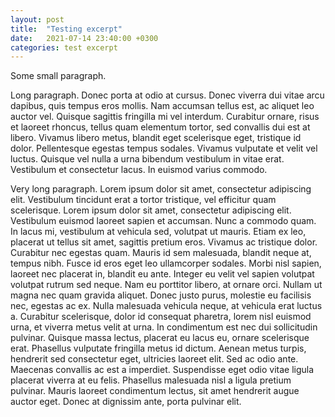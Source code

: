 ```yaml
---
layout: post
title:  "Testing excerpt"
date:   2021-07-14 23:40:00 +0300
categories: test excerpt
---
```


Some small paragraph.

Long paragraph. Donec porta at odio at cursus. Donec viverra dui vitae arcu dapibus, quis tempus eros mollis. Nam accumsan tellus est, ac aliquet leo auctor vel. Quisque sagittis fringilla mi vel interdum. Curabitur ornare, risus et laoreet rhoncus, tellus quam elementum tortor, sed convallis dui est at libero. Vivamus libero metus, blandit eget scelerisque eget, tristique id dolor. Pellentesque egestas tempus sodales. Vivamus vulputate et velit vel luctus. Quisque vel nulla a urna bibendum vestibulum in vitae erat. Vestibulum et consectetur lacus. In euismod varius commodo.

<!--more-->

Very long paragraph. Lorem ipsum dolor sit amet, consectetur adipiscing elit. Vestibulum tincidunt erat a tortor tristique, vel efficitur quam scelerisque. Lorem ipsum dolor sit amet, consectetur adipiscing elit. Vestibulum euismod laoreet sapien et accumsan. Nunc a commodo quam. In lacus mi, vestibulum at vehicula sed, volutpat ut mauris. Etiam ex leo, placerat ut tellus sit amet, sagittis pretium eros. Vivamus ac tristique dolor. Curabitur nec egestas quam. Mauris id sem malesuada, blandit neque at, tempus nibh. Fusce id eros eget leo ullamcorper sodales. Morbi nisl sapien, laoreet nec placerat in, blandit eu ante. Integer eu velit vel sapien volutpat volutpat rutrum sed neque. Nam eu porttitor libero, at ornare orci. Nullam ut magna nec quam gravida aliquet. Donec justo purus, molestie eu facilisis nec, egestas ac ex. Nulla malesuada vehicula neque, at vehicula erat luctus a. Curabitur scelerisque, dolor id consequat pharetra, lorem nisl euismod urna, et viverra metus velit at urna. In condimentum est nec dui sollicitudin pulvinar. Quisque massa lectus, placerat eu lacus eu, ornare scelerisque erat. Phasellus vulputate fringilla metus id dictum. Aenean metus turpis, hendrerit sed consectetur eget, ultricies laoreet elit. Sed ac odio ante. Maecenas convallis ac est a imperdiet. Suspendisse eget odio vitae ligula placerat viverra at eu felis. Phasellus malesuada nisl a ligula pretium pulvinar. Mauris laoreet condimentum lectus, sit amet hendrerit augue auctor eget. Donec at dignissim ante, porta pulvinar elit.